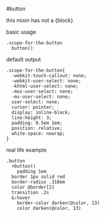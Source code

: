 #button

this mixin has not a {block}

basic usage
  
```
.scope-for-the-button
  button()
```

default output

```
.scope-for-the-button{
  -webkit-touch-callout: none;
  -webkit-user-select: none;
  -khtml-user-select: none;
  -moz-user-select: none;
  -ms-user-select: none;
  user-select: none;
  cursor: pointer;
  display: inline-block;
  line-height: 3;
  padding: 0.5em 1em;
  position: relative;
  white-space: nowrap;
}
```

real life example

```stylus
.button
  +button()
    padding 1em
  border 1px solid red
  border-radius .318em
  color @border[2]
  transition .2s
  &:hover
    border-color darken(@color, 13)
    color darken(@color, 13)
```